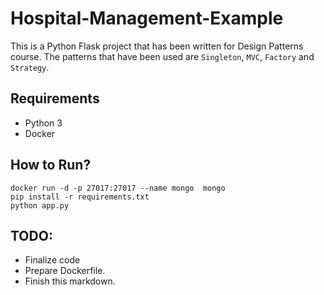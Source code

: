 # Hospital-Management-Example

This is a Python Flask project that has been written for Design Patterns course. 
The patterns that have been used are `Singleton`, `MVC`, `Factory` and `Strategy`.

## Requirements
- Python 3
- Docker

## How to Run?
```
docker run -d -p 27017:27017 --name mongo  mongo
pip install -r requirements.txt
python app.py
```


## TODO:
- Finalize code
- Prepare Dockerfile.
- Finish this markdown.
